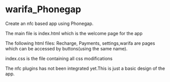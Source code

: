 # warifa_Phonegap
Create an nfc based app using Phonegap.

The main file is index.html which is the welcome page for the app


The following html files: Recharge, Payments, settings,warifa 
are pages which can be accessed by buttons(using the same name).

index.css is the file containing all css modifications

The nfc plugins has not been integrated yet.This is just a basic design 
of the app.



